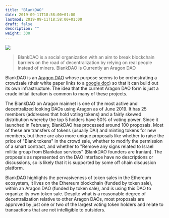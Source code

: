 ```yaml
---
title: "BlankDAO"
date: 2019-09-11T18:58:00+01:00
lastmod: 2019-09-11T18:58:00+01:00
draft: false
description: ""
weight: 330
---
```

![](/blankdao.jpg)

> BlankDAO is a social organization with an aim to break blockchain barriers on the road of decentralization by relying on real people instead of  miners.
> BlankDAO is Currently an Aragon DAO

BlankDAO is an [Aragon DAO](https://mainnet.aragon.org/#/blankdao/) whose purpose seems to be orchestrating a crowdsale (their white paper links to a [google doc](https://docs.google.com/document/d/1mAGAZ5TAbJoTJoNCAwMUKLhEHD-WW-tzc0dHhbsl1gU/edit)) so that it can build out its own infrastructure. The idea that the current Aragon DAO form is just a crude initial iteration is common to many of these projects. 

The BlankDAO on Aragon mainnet is one of the most active and decentralized looking DAOs using Aragon as of June 2019. It has 25 members (addresses that hold voting tokens) and a fairly skewed distribution whereby the top 5 holders have 50% of voting power. Since it launched in February, BlankDAO has processed around 100 proposals. Most of these are transfers of tokens (usually DAI) and minting tokens for new members, but there are also more unique proposals like whether to raise the price of "Blank tokens" in the crowd sale, whether to modify the permission of a smart contract, and whether to "Remove any signs related to Israel militia group from Blankdao services" (BlankDAO founders are Iranian). The proposals as represented on the DAO interface have no descriptions or discussions, so is likely that it is supported by some off chain discussion platform. 

BlankDAO highlights the pervasiveness of token sales in the Ethereum ecosystem, it lives on the Ethereum blockchain (funded by token sale), within an Aragon DAO (funded by token sale), and is using this DAO to organize its own token sale. Despite what is a reasonable degree of decentralization relative to other Aragon DAOs, most proposals are approved by just one or two of the largest voting token holders and relate to transactions that are not intelligible to outsiders. 